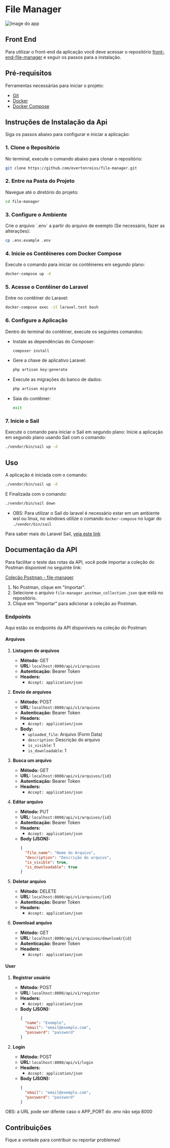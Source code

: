 # File Manager

![Image do app](https://private-user-images.githubusercontent.com/102697614/361577598-31e7751a-dd7c-4aa8-b097-00d9ef446558.png?jwt=eyJhbGciOiJIUzI1NiIsInR5cCI6IkpXVCJ9.eyJpc3MiOiJnaXRodWIuY29tIiwiYXVkIjoicmF3LmdpdGh1YnVzZXJjb250ZW50LmNvbSIsImtleSI6ImtleTUiLCJleHAiOjE3MjQ3MDY4MzUsIm5iZiI6MTcyNDcwNjUzNSwicGF0aCI6Ii8xMDI2OTc2MTQvMzYxNTc3NTk4LTMxZTc3NTFhLWRkN2MtNGFhOC1iMDk3LTAwZDllZjQ0NjU1OC5wbmc_WC1BbXotQWxnb3JpdGhtPUFXUzQtSE1BQy1TSEEyNTYmWC1BbXotQ3JlZGVudGlhbD1BS0lBVkNPRFlMU0E1M1BRSzRaQSUyRjIwMjQwODI2JTJGdXMtZWFzdC0xJTJGczMlMkZhd3M0X3JlcXVlc3QmWC1BbXotRGF0ZT0yMDI0MDgyNlQyMTA4NTVaJlgtQW16LUV4cGlyZXM9MzAwJlgtQW16LVNpZ25hdHVyZT01MDc2NmRmODdkOWVjMmE1YTJjMjhhNDU3Mzc1NWFmYjE1ODA4YTBhZWZhNmQ1NDk3ZjY3NDA5Y2MyYTBhMjlhJlgtQW16LVNpZ25lZEhlYWRlcnM9aG9zdCZhY3Rvcl9pZD0wJmtleV9pZD0wJnJlcG9faWQ9MCJ9.ZxGRWr53C553b-6UpVFH2xoIuj4g4k_gEUtVVNV26b4)

## Front End
Para utilizar o front-end da aplicação você deve acessar o repositório [front-end-file-manager](https://github.com/evertonreiss/front-file-manager) e seguir os passos para a instalação.

## Pré-requisitos

Ferramentas necessárias para iniciar o projeto:

- [Git](https://git-scm.com/)
- [Docker](https://www.docker.com/)
- [Docker Compose](https://docs.docker.com/compose/)

## Instruções de Instalação da Api

Siga os passos abaixo para configurar e iniciar a aplicação:

### 1. Clone o Repositório

No terminal, execute o comando abaixo para clonar o repositório:

```bash
git clone https://github.com/evertonreiss/file-manager.git
```

### 2. Entre na Pasta do Projeto

Navegue até o diretório do projeto:

```bash
cd file-manager
```

### 3. Configure o Ambiente

Crie o arquivo \`.env\` a partir do arquivo de exemplo (Se necessário, fazer as alterações):

```bash
cp .env.example .env
```

### 4. Inicie os Contêineres com Docker Compose

Execute o comando para iniciar os contêineres em segundo plano:

```bash
docker-compose up -d
```

### 5. Acesse o Contêiner do Laravel

Entre no contêiner do Laravel:

```bash
docker-compose exec -it laravel.test bash
```

### 6. Configure a Aplicação

Dentro do terminal do contêiner, execute os seguintes comandos:

- Instale as dependências do Composer:

  ```bash
  composer install
  ```

- Gere a chave de aplicativo Laravel:

  ```bash
  php artisan key:generate
  ```

- Execute as migrações do banco de dados:

  ```bash
  php artisan migrate
  ```

- Saia do contêiner:

  ```bash
  exit
  ```

### 7. Inicie o Sail

Execute o comando para iniciar o Sail em segundo plano:
Inicie a aplicação em segundo plano usando Sail com o comando:
```bash
./vendor/bin/sail up -d
```

## Uso

A aplicação é iniciada com o comando:
```bash
./vendor/bin/sail up -d
```
 
E Finalizada com o comando: 
```bash
./vendor/bin/sail down
```
- OBS: Para utilizar o Sail do laravel é necessário estar em um ambiente wsl ou linux, no windows utilize o comando `docker-compose` no lugar do `./vendor/bin/sail` 

Para saber mais do Laravel Sail, [veja este link](https://laravel.com/docs/9.x/sail#main-content)


## Documentação da API

Para facilitar o teste das rotas da API, você pode importar a coleção do Postman disponível no seguinte link:

[Coleção Postman - file-manager](./file-manager.postman_collection.json)

1. No Postman, clique em "Importar".
2. Selecione o arquivo `file-manager.postman_collection.json` que está no repositório.
3. Clique em "Importar" para adicionar a coleção ao Postman.

### Endpoints

Aqui estão os endpoints da API disponíveis na coleção do Postman:

#### Arquivos

1. **Listagem de arquivos**
   - **Método:** GET
   - **URL:** `localhost:8000/api/v1/arquivos`
   - **Autenticação:** Bearer Token
   - **Headers:**
     - `Accept: application/json`

2. **Envio de arquivos**
   - **Método:** POST
   - **URL:** `localhost:8000/api/v1/arquivos`
   - **Autenticação:** Bearer Token
   - **Headers:**
     - `Accept: application/json`
   - **Body:**
     - `uploaded_file`: Arquivo (Form Data)
     - `description`: Descrição do arquivo
     - `is_visible`: 1
     - `is_downloadable`: 1

3. **Busca um arquivo**
   - **Método:** GET
   - **URL:** `localhost:8000/api/v1/arquivos/{id}`
   - **Autenticação:** Bearer Token
   - **Headers:**
     - `Accept: application/json`

4. **Editar arquivo**
   - **Método:** PUT
   - **URL:** `localhost:8000/api/v1/arquivos/{id}`
   - **Autenticação:** Bearer Token
   - **Headers:**
     - `Accept: application/json`
   - **Body (JSON):**
     ```json
     {
       "file_name": "Nome do Arquivo",
       "description": "Descrição do arquivo",
       "is_visible": true,
       "is_downloadable": true
     }
     ```

5. **Deletar arquivo**
   - **Método:** DELETE
   - **URL:** `localhost:8000/api/v1/arquivos/{id}`
   - **Autenticação:** Bearer Token
   - **Headers:**
     - `Accept: application/json`

6. **Download arquivo**
   - **Método:** GET
   - **URL:** `localhost:8000/api/v1/arquivos/download/{id}`
   - **Autenticação:** Bearer Token
   - **Headers:**
     - `Accept: application/json`

#### User

1. **Registrar usuário**
   - **Método:** POST
   - **URL:** `localhost:8000/api/v1/register`
   - **Headers:**
     - `Accept: application/json`
   - **Body (JSON):**
     ```json
     {
       "name": "Exemplo",
       "email": "email@exemplo.com",
       "password": "password"
     }
     ```

2. **Login**
   - **Método:** POST
   - **URL:** `localhost:8000/api/v1/login`
   - **Headers:**
     - `Accept: application/json`
   - **Body (JSON):**
     ```json
     {
       "email": "email@exemplo.com",
       "password": "password"
     }
     ```
OBS: a URL pode ser difente caso o APP_PORT do .env não seja 8000

## Contribuições
Fique a vontade para contribuir ou reportar problemas!
